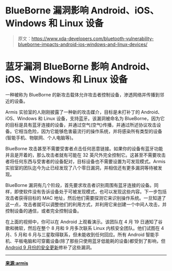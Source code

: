 # BlueBorne 漏洞影响 Android、iOS、Windows 和 Linux 设备

> 原文：<https://www.xda-developers.com/bluetooth-vulnerability-blueborne-impacts-android-ios-windows-and-linux-devices/>

# 蓝牙漏洞 BlueBorne 影响 Android、iOS、Windows 和 Linux 设备

一种被称为 BlueBorne 的新攻击载体允许攻击者控制设备，渗透网络并传播到邻近的设备。

Armis 实验室的人刚刚披露了一种新的攻击媒介，目标是未打补丁的 Android、iOS、Windows 和 Linux 设备，支持蓝牙。该漏洞被命名为 BlueBorne，因为它的目标是具有蓝牙连接的设备，并通过空气(空气)传播，并通过所述协议攻击设备。它相当危险，因为它能够危害最流行的操作系统，并将感染所有类型的设备(智能手机、物联网、个人电脑等)。

BlueBorne 攻击甚至不需要受害者点击任何恶意链接。如果你的设备有蓝牙功能并且是开着的，那么攻击者就有可能在 32 英尺外完全控制它。这甚至不需要攻击者将任何东西与受害者的设备配对，目标设备也不需要设置为可发现模式。Armis 实验室的团队迄今为止已经发现了八个零日漏洞，并相信还有更多漏洞等待被发现。

BlueBorne 漏洞有几个阶段，首先要求攻击者识别周围有蓝牙连接的设备。同样，即使软件没有告诉设备处于可被发现模式，也可以发现这些内容。下一步包括攻击者获得目标的 MAC 地址，然后他们需要探测它来识别操作系统。一旦知道了这一点，攻击者就可以调整他们的利用方式，并利用它来创建一个中间人攻击，并控制设备的通信，或者完全控制设备。

在上面的视频中，你可以在 Android 上观看演示。该团队在 4 月 19 日通知了谷歌和微软，然后在整个 8 月和 9 月多次联系 Linux 内核安全团队。他们试图在 4 月、5 月和 6 月与三星取得联系，但未能收到任何回应。所有 Android 智能手机、平板电脑和可穿戴设备(除了那些只使用蓝牙低能耗的设备)都受到了影响，但[Android 9 月份的安全更新](https://www.xda-developers.com/android-security-bulletin-september/)修补了这些漏洞。

* * *

[**来源:armis**](https://www.armis.com/blueborne/)